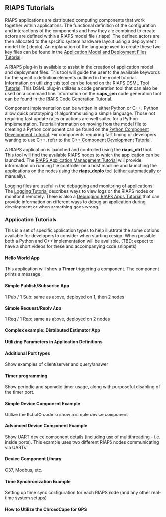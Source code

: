 ## RIAPS Tutorials

RIAPS applications are distributed computing components that work together within applications.  The functional definition of the configuration and interactions of the components and how they are combined to create actors are defined within a RIAPS model file (.riaps).  The defined actors are then allocated to the specific system hardware layout using a deployment model file (.deplo).  An explanation of the language used to create these two key files can be found in the [Application Model and Deployment Files Tutorial](models.md).

A RIAPS plug-in is available to assist in the creation of application model and deployment files.  This tool will guide the user to the available keywords for the specific definition elements outlined in the model tutorial.  Information on utilizing this tool can be found on the [RIAPS DSML Tool Tutorial](https://github.com/RIAPS/riaps-integration/blob/master/riaps-x86runtime/riaps_eclipse_information.md).  This DSML plug-in utilizes a code generation tool that can also be used on a command line.  Information on the **riaps_gen** code generation tool can be found in the [RIAPS Code Generation Tutorial](codegen.md).

Component implementation can be written in either Python or C++.  Python allow quick prototyping of algorithms using a simple language.  Those not requiring fast update rates or actions are well suited for a Python implementation.  Tutorial information on moving from the model file to creating a Python component can be found on the [Python Component Development Tutorial](pyapps.md).  For components requiring fast timing or developers wanting to use C++, refer to the [C++ Component Development Tutorial](https://github.com/RIAPS/riaps-core/wiki).

A RIAPS application is launched and controlled using the **riaps_ctrl** tool.  This tool will find the available RIAPS nodes to which the application can be launched.  The [RIAPS Application Management Tutorial](launch.md) will provide information on running the controller on a host machine and launching the applications on the nodes using the **riaps_deplo** tool (either automatically or manually).  

Logging files are useful in the debugging and monitoring of applications.  The [Logging Tutorial](logging.md) describes ways to view logs on the RIAPS nodes or monitor it remotely. There is also a [Debugging RIAPS Apps Tutorial](debug.md) that can provide information on different ways to debug an application during development or when something goes wrong.

### Application Tutorials

This is a set of specific application types to help illustrate the some options available for developers to consider when starting design.  When possible both a Python and C++ implementation will be available.  (TBD:  expect to have a short videos for these and accompanying code snippets)

#### Hello World App
This application will show a **Timer** triggering a component.  The component prints a message.

#### Simple Publish/Subscribe App
1 Pub / 1 Sub: same as above, deployed on 1, then 2 nodes

#### Simple Request/Reply App
1 Req / 1 Rep: same as above, deployed on 2 nodes

#### Complex example: Distributed Estimator App

#### Utilizing Parameters in Application Definitions

#### Additional Port types
Show examples of client/server and query/answer

#### Timer programming
Show periodic and sporadic timer usage, along with purposeful disabling of the timer port.

#### Simple Device Component Example
Utilize the EchoIO code to show a simple device component

#### Advanced Device Component Example
Show UART device component details (including use of multithreading - i.e. inside ports).  This example uses two different RIAPS nodes communicating via UARTs

#### Device Component Library
C37, Modbus, etc.

#### Time Synchronization Example
Setting up time sync configuration for each RIAPS node (and any other real-time system setups)

#### How to Utilize the ChronoCape for GPS

